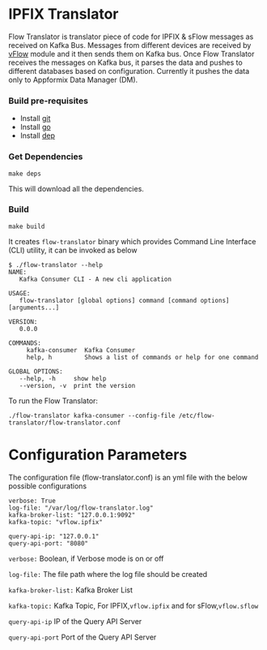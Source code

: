 # IPFIX Translator

Flow Translator is translator piece of code for IPFIX & sFlow messages as received on Kafka Bus.
Messages from different devices are received by [vFlow](https://github.com/VerizonDigital/vflow) module and it then sends them on Kafka bus.
Once Flow Translator receives the messages on Kafka bus, it parses the data and pushes to different databases based on configuration. Currently it pushes the data only to Appformix Data Manager (DM).

### Build pre-requisites
- Install [git](https://www.atlassian.com/git/tutorials/install-git)
- Install [go](https://golang.org/doc/install)
- Install [dep](https://github.com/golang/dep)

### Get Dependencies
```
make deps
```
This will download all the dependencies.

### Build
```
make build
```
It creates ```flow-translator``` binary which provides Command Line Interface (CLI) utility, it can be invoked as below
```
$ ./flow-translator --help
NAME:
   Kafka Consumer CLI - A new cli application

USAGE:
   flow-translator [global options] command [command options] [arguments...]

VERSION:
   0.0.0

COMMANDS:
     kafka-consumer  Kafka Consumer
     help, h         Shows a list of commands or help for one command

GLOBAL OPTIONS:
   --help, -h     show help
   --version, -v  print the version
```

To run the Flow Translator:
```
./flow-translator kafka-consumer --config-file /etc/flow-translator/flow-translator.conf
```
# Configuration Parameters
The configuration file (flow-translator.conf) is an yml file with the below possible configurations
```
verbose: True
log-file: "/var/log/flow-translator.log"
kafka-broker-list: "127.0.0.1:9092"
kafka-topic: "vflow.ipfix"

query-api-ip: "127.0.0.1"
query-api-port: "8080"
```

```verbose:``` Boolean, if Verbose mode is on or off

```log-file:``` The file path where the log file should be created

```kafka-broker-list:``` Kafka Broker List

```kafka-topic:``` Kafka Topic, For IPFIX,```vflow.ipfix``` and for sFlow,```vflow.sflow```

```query-api-ip``` IP of the Query API Server

```query-api-port``` Port of the Query API Server

